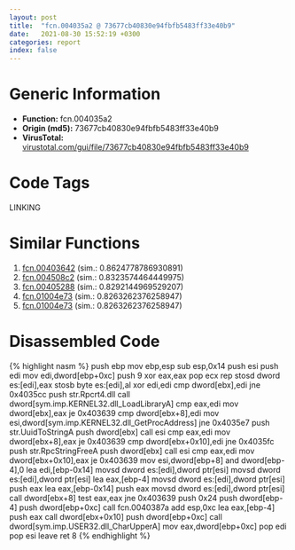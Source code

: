 ```yaml
---
layout: post
title:  "fcn.004035a2 @ 73677cb40830e94fbfb5483ff33e40b9"
date:   2021-08-30 15:52:19 +0300
categories: report
index: false
---
```


# Generic Information
- **Function:** fcn.004035a2
- **Origin (md5):** 73677cb40830e94fbfb5483ff33e40b9
- **VirusTotal:** [virustotal.com/gui/file/73677cb40830e94fbfb5483ff33e40b9][virustotal_ref]

# Code Tags
<span class="tag" id="LINKING">LINKING</span>


# Similar Functions

1. [fcn.00403642][similar_1_ref] (sim.: 0.8624778786930891)
2. [fcn.004508c2][similar_2_ref] (sim.: 0.8323574464449975)
3. [fcn.00405288][similar_3_ref] (sim.: 0.8292144969529207)
4. [fcn.01004e73][similar_4_ref] (sim.: 0.8263262376258947)
5. [fcn.01004e73][similar_5_ref] (sim.: 0.8263262376258947)


# Disassembled Code

{% highlight nasm %}
push ebp
mov ebp,esp
sub esp,0x14
push esi
push edi
mov edi,dword[ebp+0xc]
push 9
xor eax,eax
pop ecx
rep stosd dword es:[edi],eax
stosb byte es:[edi],al
xor edi,edi
cmp dword[ebx],edi
jne 0x4035cc
push str.Rpcrt4.dll
call dword[sym.imp.KERNEL32.dll_LoadLibraryA]
cmp eax,edi
mov dword[ebx],eax
je 0x403639
cmp dword[ebx+8],edi
mov esi,dword[sym.imp.KERNEL32.dll_GetProcAddress]
jne 0x4035e7
push str.UuidToStringA
push dword[ebx]
call esi
cmp eax,edi
mov dword[ebx+8],eax
je 0x403639
cmp dword[ebx+0x10],edi
jne 0x4035fc
push str.RpcStringFreeA
push dword[ebx]
call esi
cmp eax,edi
mov dword[ebx+0x10],eax
je 0x403639
mov esi,dword[ebp+8]
and dword[ebp-4],0
lea edi,[ebp-0x14]
movsd dword es:[edi],dword ptr[esi]
movsd dword es:[edi],dword ptr[esi]
lea eax,[ebp-4]
movsd dword es:[edi],dword ptr[esi]
push eax
lea eax,[ebp-0x14]
push eax
movsd dword es:[edi],dword ptr[esi]
call dword[ebx+8]
test eax,eax
jne 0x403639
push 0x24
push dword[ebp-4]
push dword[ebp+0xc]
call fcn.0040387a
add esp,0xc
lea eax,[ebp-4]
push eax
call dword[ebx+0x10]
push dword[ebp+0xc]
call dword[sym.imp.USER32.dll_CharUpperA]
mov eax,dword[ebp+0xc]
pop edi
pop esi
leave 
ret 8
{% endhighlight %}


[similar_1_ref]: /report/fcn.00403642@73677cb40830e94fbfb5483ff33e40b9
[similar_2_ref]: /report/fcn.004508c2@c3466bab32f3a73706b87b6042748ed4
[similar_3_ref]: /report/fcn.00405288@0aa2d73a5300dff2412388945614b507
[similar_4_ref]: /report/fcn.01004e73@bcf1729ded12dd6e2e4c565a6c795602
[similar_5_ref]: /report/fcn.01004e73@7be42d186738ec1816397d616de2cb9d
[virustotal_ref]: https://www.virustotal.com/gui/file/73677cb40830e94fbfb5483ff33e40b9